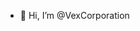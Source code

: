 - 👋 Hi, I’m @VexCorporation

<!---
VexCorporation/VexCorporation is a ✨ special ✨ repository because its `README.md` (this file) appears on your GitHub profile.
You can click the Preview link to take a look at your changes.
--->

